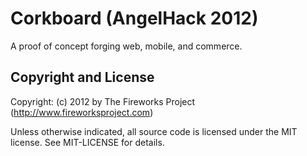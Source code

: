 Corkboard (AngelHack 2012)
==========================

A proof of concept forging web, mobile, and commerce.

Copyright and License
---------------------
Copyright: (c) 2012 by The Fireworks Project (http://www.fireworksproject.com)

Unless otherwise indicated, all source code is licensed under the MIT license. See MIT-LICENSE for details.
